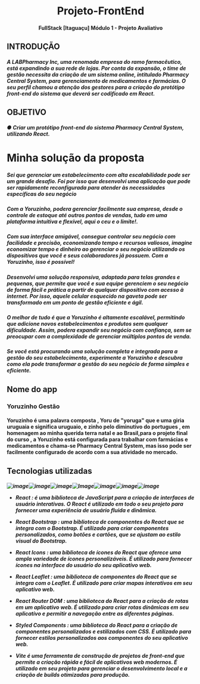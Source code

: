 <h1 align="center"> Projeto-FrontEnd </h1>
<h4 align="center"> FullStack [Itaguaçu] Módulo 1 - Projeto Avaliativo </h4>
<h2>INTRODUÇÃO</h2>
<h5>A LABPharmacy Inc, uma renomada empresa do ramo farmacêutico, está expandindo a sua
rede de lojas. Por conta da expansão, o time de gestão necessita da criação de um sistema
online, intitulado Pharmacy Central System, para gerenciamento de medicamentos e
farmácias. O seu perfil chamou a atenção dos gestores para a criação do protótipo front-end
do sistema que deverá ser codificado em React.</h5>

<h2>OBJETIVO</h2>
<h5>● Criar um protótipo front-end do sistema Pharmacy Central System, utilizando React.
</h5>
<h1>
Minha solução da proposta
</h1>
<h5>
Sei que gerenciar um estabelecimento com alta escalabilidade pode ser um grande desafio. Foi por isso que desenvolvi uma aplicação que pode ser rapidamente reconfigurada para atender às necessidades específicas do seu negócio
</h5>
<h5>
Com a Yoruzinho, podera gerenciar facilmente sua empresa, desde o controle de estoque até outros pontos de vendas, tudo em uma plataforma intuitiva e flexível, aqui o ceu e o limite!.
</h5>
<h5>
Com sua interface amigável, consegue controlar seu negócio com facilidade e precisão, economizando tempo e recursos valiosos, imagine economizar tempo e dinheiro ao gerenciar o seu negócio utilizando os dispositivos que você e seus colaboradores já possuem. Com a Yoruzinho, isso é possível!
</h5>
<h5>
Desenvolvi uma solução responsiva, adaptada para telas grandes e pequenas, que permite que você e sua equipe gerenciem o seu negócio de forma fácil e prática a partir de qualquer dispositivo com acesso à internet. Por isso, aquele celular esquecido na gaveta pode ser transformado em um ponto de gestão eficiente e ágil.
</h5>
<h5>
<h5>
O melhor de tudo é que a Yoruzinho é altamente escalável, permitindo que adicione novos estabelecimentos e produtos sem qualquer dificuldade. Assim, podera expandir seu negócio com confiança, sem se preocupar com a complexidade de gerenciar múltiplos pontos de venda.
</h5>
<h5>
Se você está procurando uma solução completa e integrada para a gestão do seu estabelecimento, experimente a Yoruzinho e descubra como ela pode transformar a gestão do seu negócio de forma simples e eficiente.
</h5>

</h5>
<h2>
Nome do app  
</h2>
<h3>
Yoruzinho Gestão
</h3>
<h4>
Yoruzinho é uma palavra composta , Yoru de "yoruga" que e uma giria uruguaia e significa uruguaio, e zinho pelo diminutivo do portugues  , em homenagem ao minha querida terra natal e ao Brasil,para o projeto final do curso , a Yoruzinho está configurada para trabalhar com farmácias e medicamentos e chama-se Pharmacy Central System, mas isso pode ser facilmente configurado de acordo com a sua atividade no mercado.
<h4>
<h2>
Tecnologias utilizadas
</h2>
<h5>

![image](https://img.shields.io/badge/React-20232A?style=for-the-badge&logo=react&logoColor=61DAFB
)![image](https://img.shields.io/badge/React_Router-CA4245?style=for-the-badge&logo=react-router&logoColor=white)![image](https://img.shields.io/badge/Bootstrap-563D7C?style=for-the-badge&logo=bootstrap&logoColor=white
)![Image](https://img.shields.io/badge/styled--components-DB7093?style=for-the-badge&logo=styled-components&logoColor=white)![image](https://img.shields.io/badge/Netlify-00C7B7?style=for-the-badge&logo=netlify&logoColor=white
)![image](https://img.shields.io/badge/Git-E34F26?style=for-the-badge&logo=git&logoColor=white)![image](https://img.shields.io/badge/vite-%23646CFF.svg?style=for-the-badge&logo=vite&logoColor=white)

- React : é uma biblioteca de JavaScript para a criação de interfaces de usuário interativas. O React é utilizado em todo o seu projeto para fornecer uma experiência de usuário fluida e dinâmica.

- React Bootstrap : uma biblioteca de componentes do React que se integra com o Bootstrap. É utilizado para criar componentes personalizados, como botões e cartões, que se ajustam ao estilo visual do Bootstrap.

- React Icons : uma biblioteca de ícones do React que oferece uma ampla variedade de ícones personalizáveis. É utilizado para fornecer ícones na interface do usuário do seu aplicativo web.

- React Leaflet : uma biblioteca de componentes do React que se integra com o Leaflet. É utilizado para criar mapas interativos em seu aplicativo web.

- React Router DOM : uma biblioteca do React para a criação de rotas em um aplicativo web. É utilizado para criar rotas dinâmicas em seu aplicativo e permitir a navegação entre as diferentes páginas.

- Styled Components : uma biblioteca do React para a criação de componentes personalizados e estilizados com CSS. É utilizado para fornecer estilos personalizados aos componentes do seu aplicativo web.

- Vite é uma ferramenta de construção de projetos de front-end que permite a criação rápida e fácil de aplicativos web modernos. É utilizado em seu projeto para gerenciar o desenvolvimento local e a criação de builds otimizadas para produção.
</h5>



